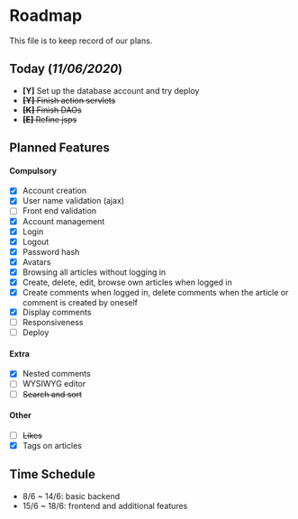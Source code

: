 # Roadmap

This file is to keep record of our plans.

## Today (*11/06/2020*)

- **[Y]** Set up the database account and try deploy
- ~~**[Y]** Finish action servlets~~
- ~~**[K]** Finish DAOs~~
- ~~**[E]** Refine jsps~~

## Planned Features
#### Compulsory
- [x] Account creation
- [x] User name validation (ajax)
- [ ] Front end validation
- [x] Account management
- [x] Login
- [x] Logout
- [x] Password hash
- [x] Avatars
- [x] Browsing all articles without logging in
- [x] Create, delete, edit, browse own articles when logged in
- [x] Create comments when logged in, delete comments when the article or comment is created by oneself
- [x] Display comments
- [ ] Responsiveness
- [ ] Deploy

#### Extra
- [x] Nested comments
- [ ] WYSIWYG editor
- [ ] ~~Search and sort~~

#### Other
- [ ] ~~Likes~~
- [x] Tags on articles

## Time Schedule
- 8/6 ~ 14/6: basic backend
- 15/6 ~ 18/6: frontend and additional features
